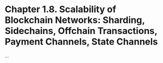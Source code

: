 # Chapter 1.8. Scalability of Blockchain Networks: Sharding, Sidechains, Offchain Transactions, Payment Channels, State Channels

...
